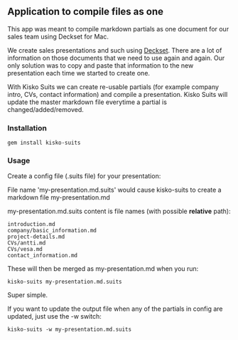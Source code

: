 ## Application to compile files as one

This app was meant to compile markdown partials as one document for our sales team using Deckset for Mac.

We create sales presentations and such using [Deckset](http://www.decksetapp.com/). There are a lot of information on those documents that we need to use again and again. Our only solution was to copy and paste that information to the new presentation each time we started to create one.

With Kisko Suits we can create re-usable partials (for example company intro, CVs, contact information) and compile a presentation. Kisko Suits will update the master markdown file everytime a partial is changed/added/removed.

### Installation

```gem install kisko-suits```

### Usage

Create a config file (.suits file) for your presentation:

File name 'my-presentation.md.suits' would cause kisko-suits to create a markdown file my-presentation.md

my-presentation.md.suits content is file names (with possible **relative** path):

```
introduction.md
company/basic_information.md
project-details.md
CVs/antti.md
CVs/vesa.md
contact_information.md
```

These will then be merged as my-presentation.md when you run:

```kisko-suits my-presentation.md.suits```

Super simple.

If you want to update the output file when any of the partials in config are updated, just use the -w switch:

```kisko-suits -w my-presentation.md.suits```
